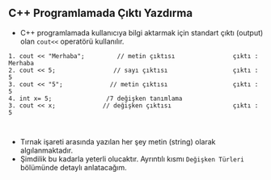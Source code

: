 ## C++ Programlamada Çıktı Yazdırma
- C++ programlamada kullanıcıya bilgi aktarmak için standart çıktı (output) olan `cout<<` operatörü kullanılır. 

```
1. cout << "Merhaba";         // metin çıktısı                çıktı : Merhaba 
2. cout << 5;                // sayı çıktısı                  çıktı : 5  
3. cout << "5";             // metin çıktısı                  çıktı : 5 
4. int x= 5;               /7 değişken tanımlama
3. cout << x;             // değişken çıktısı                 çıktı : 5 

   
```
- Tırnak işareti arasında yazılan her şey metin (string) olarak algılanmaktadır.
- Şimdilik bu kadarla yeterli olucaktır. Ayrıntılı kısmı `Değişken Türleri` bölümünde detaylı anlatacağım.


